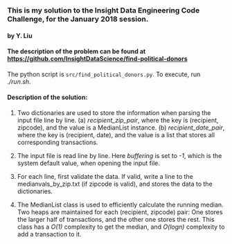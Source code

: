 ### This is my solution to the Insight Data Engineering Code Challenge, for the January 2018 session.
#### by Y. Liu

#### The description of the problem can be found at https://github.com/InsightDataScience/find-political-donors

The python script is `src/find_political_donors.py`. To execute, run *./run.sh*.

#### Description of the solution:


1. Two dictionaries are used to store the information when parsing the input file line by line.
    (a) *recipient_zip_pair*, where the key is (recipient, zipcode), and the value is a MedianList instance.
    (b) *recipient_date_pair*, where the key is (recipient, date), and the value is a list that stores all corresponding transactions.

2. The input file is read line by line. Here *buffering* is set to *-1*, which is the system default value, when opening the input file.

3. For each line, first validate the data. If valid, write a line to the medianvals_by_zip.txt (if zipcode is valid), and stores the data to the dictionaries.

4. The MedianList class is used to efficiently calculate the running median. Two heaps are maintained for each (recipient, zipcode) pair: One stores the larger half of transactions, and the other one stores the rest. This class has a *O(1)* complexity to get the median, and *O(logn)* complexity to add a transaction to it.
